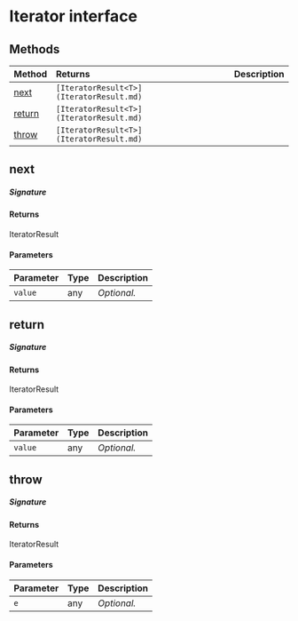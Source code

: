 # Iterator<T> interface








## Methods

| Method	   |  Returns	| Description|
|:-------------|:-------|:-----------|
|[next](#next)      | `[IteratorResult<T>](IteratorResult.md) `|  |
|[return](#return)      | `[IteratorResult<T>](IteratorResult.md) `|  |
|[throw](#throw)      | `[IteratorResult<T>](IteratorResult.md) `|  |



## next



##### Signature

#### Returns
IteratorResult<T>

#### Parameters


| Parameter	   | Type    | Description |
|:-------------|:---------------|:------------|
| `value`    | any | _Optional._ |


## return



##### Signature

#### Returns
IteratorResult<T>

#### Parameters


| Parameter	   | Type    | Description |
|:-------------|:---------------|:------------|
| `value`    | any | _Optional._ |


## throw



##### Signature

#### Returns
IteratorResult<T>

#### Parameters


| Parameter	   | Type    | Description |
|:-------------|:---------------|:------------|
| `e`    | any | _Optional._ |

